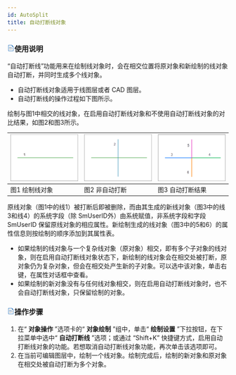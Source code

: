 ```yaml
---
id: AutoSplit
title: 自动打断线对象
---
```

### ![](../../../img/read.gif)使用说明

“自动打断线”功能用来在绘制线对象时，会在相交位置将原对象和新绘制的线对象自动打断，并同时生成多个线对象。

* 自动打断线对象适用于线图层或者 CAD 图层。
* 自动打断线的操作过程如下图所示。 

绘制与图1中相交的线对象，在启用自动打断线对象和不使用自动打断线对象的对比结果，如图2和图3所示。

![](img/AutoSplit1.png) | ![](img/AutoSplit2.png) | ![](img/AutoSplit3.png)  
---|---|---  
图1 绘制线对象 | 图2 非自动打断 | 图3 自动打断结果  

原线对象（图1中的线1）被打断后即被删除，而由其生成的新线对象（图3中的线3和线4）的系统字段（除 SmUserID外）由系统赋值，非系统字段和字段
SmUserID 保留原线对象的相应属性。新绘制生成的线对象（图3中的5和6）的属性信息则按绘制的顺序添加到其属性表。

* 如果绘制的线对象与一个复杂线对象（原对象）相交，即有多个子对象的线对象，则在启用自动打断线对象状态下，新绘制的线对象会在相交处被打断，原对象仍为复杂对象，但会在相交处产生新的子对象。可以选中该对象，单击右键，在属性对话框中查看。
* 如果绘制的新对象没有与任何线对象相交，则在启用自动打断线对象时，也不会自动打断线对象，只保留绘制的对象。

### ![](../../../img/read.gif)操作步骤

1. 在“ **对象操作** ”选项卡的“ **对象绘制** ”组中，单击“ **绘制设置** ”下拉按钮，在下拉菜单中选中“ **自动打断线** ”选项；或通过 “Shift+K” 快捷键方式，启用自动打断线对象的功能。若想取消自动打断线对象功能，再次单击该选项即可。
2. 在当前可编辑图层中，绘制一个线对象。绘制完成后，绘制的新对象和原对象在相交处被自动打断为多个对象。


